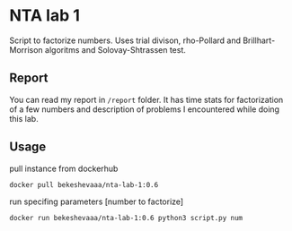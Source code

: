 # NTA lab 1
Script to factorize numbers. Uses trial divison, rho-Pollard and Brillhart-Morrison algoritms and Solovay-Shtrassen test.

## Report

You can read my report in `/report` folder. It has time stats for factorization of a few numbers and description of problems I encountered while doing this lab.

## Usage
pull instance from dockerhub 

```
docker pull bekeshevaaa/nta-lab-1:0.6
```

run specifing parameters [number to factorize]

```
docker run bekeshevaaa/nta-lab-1:0.6 python3 script.py num
```
